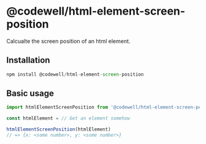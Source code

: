 # @codewell/html-element-screen-position
Calcualte the screen position of an html element.

## Installation
```JavaScript
npm install @codewell/html-element-screen-position
```

## Basic usage
```JavaScript
import htmlElementScreenPosition from '@codewell/html-element-screen-position';

const htmlElement = // Get an element somehow

htmlElementScreenPosition(htmlElement)
// => {x: <some number>, y: <some number>}
```


